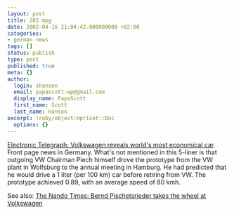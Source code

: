 ```yaml
---
layout: post
title: 285 mpg
date: 2002-04-16 21:04:42.000000000 +02:00
categories:
- german news
tags: []
status: publish
type: post
published: true
meta: {}
author:
  login: shanson
  email: papascott-wp@gmail.com
  display_name: PapaScott
  first_name: Scott
  last_name: Hanson
excerpt: !ruby/object:Hpricot::Doc
  options: {}
---
```

<p><a href="http://c.moreover.com/click/here.pl?x36109532">Electronic Telegraph: Volkswagen reveals world's most economical car</a>. Front page news in Germany. What's not mentioned in this 5-liner  is that outgoing VW Chairman Piech himself drove the prototype from the VW plant in Wolfsburg to the annual meeting in Hamburg. He had predicted that he would drive a 1 liter (per 100 km) car before retiring from VW. The prototype achieved 0.89, with an average speed of 80 kmh.</p>
<p>See also: <a href="http://www.nandotimes.com/business/story/362519p-2937413c.html">The Nando Times: Bernd Pischetsrieder takes the wheel at Volkswagen</a></p>
